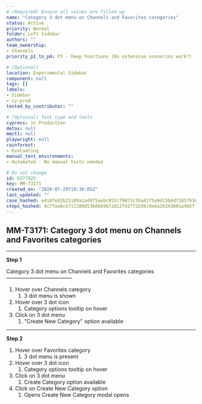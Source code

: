 ```yaml
---
# (Required) Ensure all values are filled up
name: "Category 3 dot menu on Channels and Favorites categories"
status: Active
priority: Normal
folder: Left Sidebar
authors: ""
team_ownership:
- Channels
priority_p1_to_p4: P3 - Deep Functions (Do extensive scenarios work?)

# (Optional)
location: Experimental Sidebar
component: null
tags: []
labels:
- Sidebar
- cy-prod
tested_by_contributor: ""

# (Optional) Test type and tools
cypress: in Production
detox: null
mmctl: null
playwright: null
rainforest:
- Evaluating
manual_test_environments:
- Automated - No manual tests needed

# Do not change
id: 6377925
key: MM-T3171
created_on: "2020-07-29T19:36:05Z"
last_updated: ""
case_hashed: e414fed2b25189a1ad4f5aebc052c79873c55a41f5a0d15b6d72657036939ff1d503af79a5a2c8147031a174be6faefe
steps_hashed: 4c7faa8ce711280d5366669b72d12742f72b56c8e6a26143601a4b5ffc6c820346814d4721ed234f37ed28415d388b64
---
```


<!-- (Auto-generated) Based on frontmatter's "key" and "name" -->

## MM-T3171: Category 3 dot menu on Channels and Favorites categories

---

**Step 1**

Category 3 dot menu on Channels and Favorites categories\
–––––––––––––––––––––––––

1. Hover over Channels category
   1. 3 dot menu is shown
2. Hover over 3 dot icon
   1. Category options tooltip on hover
3. Click on 3 dot menu
   1. "Create New Category" option available

---

**Step 2**

1. Hover over Favorites category
   1. 3 dot menu is present
2. Hover over 3 dot icon
   1. Category options tooltip on hover
3. Click on 3 dot menu
   1. Create Category option available
4. Click on Create New Category option
   1. Opens Create New Category modal opens
